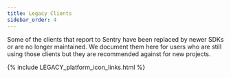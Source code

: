 ```yaml
---
title: Legacy Clients
sidebar_order: 4
---
```


Some of the clients that report to Sentry have been replaced by newer SDKs or are no longer maintained.  We document them here for users who are still using those clients but they are recommended against for new projects. 

{% include LEGACY_platform_icon_links.html %}
